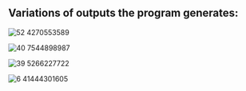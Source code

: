 ## Variations of outputs the program generates:

![52 4270553589](https://user-images.githubusercontent.com/55967429/122666892-9730f100-d1cd-11eb-91ca-907cf5c67e8f.png)

![40 7544898987](https://user-images.githubusercontent.com/55967429/122666903-a2841c80-d1cd-11eb-9f7e-977fdd2057b6.png)

![39 5266227722](https://user-images.githubusercontent.com/55967429/122666919-b29bfc00-d1cd-11eb-8a74-9dcb3372147d.png)

![6 41444301605](https://user-images.githubusercontent.com/55967429/122666923-b891dd00-d1cd-11eb-9b90-56dc09c4d501.png)
